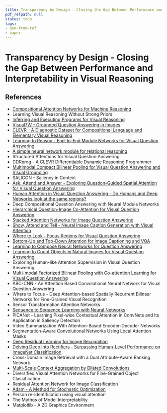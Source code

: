 ```yaml
---
title: Transparency by Design - Closing the Gap Between Performance and Interpretability in Visual Reasoning
pdf_relpath: null
status: todo
tags:
- gen-from-ref
- paper
---
```


# Transparency by Design - Closing the Gap Between Performance and Interpretability in Visual Reasoning

## References

- [Compositional Attention Networks for Machine Reasoning](./compositional-attention-networks-for-machine-reasoning.md)
- Learning Visual Reasoning Without Strong Priors
- [Inferring and Executing Programs for Visual Reasoning](./inferring-and-executing-programs-for-visual-reasoning.md)
- [Visual7W - Grounded Question Answering in Images](./visual7w-grounded-question-answering-in-images.md)
- [CLEVR - A Diagnostic Dataset for Compositional Language and Elementary Visual Reasoning](./clevr-a-diagnostic-dataset-for-compositional-language-and-elementary-visual-reasoning.md)
- [Learning to Reason - End-to-End Module Networks for Visual Question Answering](./learning-to-reason-end-to-end-module-networks-for-visual-question-answering.md)
- [A simple neural network module for relational reasoning](./a-simple-neural-network-module-for-relational-reasoning.md)
- Structured Attentions for Visual Question Answering
- DDRprog - A CLEVR Differentiable Dynamic Reasoning Programmer
- [Multimodal Compact Bilinear Pooling for Visual Question Answering and Visual Grounding](./multimodal-compact-bilinear-pooling-for-visual-question-answering-and-visual-grounding.md)
- SALICON - Saliency in Context
- [Ask, Attend and Answer - Exploring Question-Guided Spatial Attention for Visual Question Answering](./ask-attend-and-answer-exploring-question-guided-spatial-attention-for-visual-question-answering.md)
- [Human Attention in Visual Question Answering - Do Humans and Deep Networks look at the same regions?](./human-attention-in-visual-question-answering-do-humans-and-deep-networks-look-at-the-same-regions.md)
- Deep Compositional Question Answering with Neural Module Networks
- [Hierarchical Question-Image Co-Attention for Visual Question Answering](./hierarchical-question-image-co-attention-for-visual-question-answering.md)
- [Stacked Attention Networks for Image Question Answering](./stacked-attention-networks-for-image-question-answering.md)
- [Show, Attend and Tell - Neural Image Caption Generation with Visual Attention](./show-attend-and-tell-neural-image-caption-generation-with-visual-attention.md)
- [Where to Look - Focus Regions for Visual Question Answering](./where-to-look-focus-regions-for-visual-question-answering.md)
- [Bottom-Up and Top-Down Attention for Image Captioning and VQA](./bottom-up-and-top-down-attention-for-image-captioning-and-vqa.md)
- [Learning to Compose Neural Networks for Question Answering](./learning-to-compose-neural-networks-for-question-answering.md)
- [Learning to Count Objects in Natural Images for Visual Question Answering](./learning-to-count-objects-in-natural-images-for-visual-question-answering.md)
- Exploring Human-like Attention Supervision in Visual Question Answering
- [Multi-modal Factorized Bilinear Pooling with Co-attention Learning for Visual Question Answering](./multi-modal-factorized-bilinear-pooling-with-co-attention-learning-for-visual-question-answering.md)
- ABC-CNN - An Attention Based Convolutional Neural Network for Visual Question Answering
- Where to Focus - Deep Attention-based Spatially Recurrent Bilinear Networks for Fine-Grained Visual Recognition
- Sensor Transformation Attention Networks
- [Sequence to Sequence Learning with Neural Networks](./sequence-to-sequence-learning-with-neural-networks.md)
- PiCANet - Learning Pixel-wise Contextual Attention in ConvNets and Its Application in Saliency Detection
- Video Summarization With Attention-Based Encoder-Decoder Networks
- Segmentation-Aware Convolutional Networks Using Local Attention Masks
- [Deep Residual Learning for Image Recognition](./deep-residual-learning-for-image-recognition.md)
- [Delving Deep into Rectifiers - Surpassing Human-Level Performance on ImageNet Classification](./delving-deep-into-rectifiers-surpassing-human-level-performance-on-imagenet-classification.md)
- Cross-Domain Image Retrieval with a Dual Attribute-Aware Ranking Network
- [Multi-Scale Context Aggregation by Dilated Convolutions](./multi-scale-context-aggregation-by-dilated-convolutions.md)
- Diversified Visual Attention Networks for Fine-Grained Object Classification
- Residual Attention Network for Image Classification
- [Adam - A Method for Stochastic Optimization](./adam-a-method-for-stochastic-optimization.md)
- Person re-identification using visual attention
- The Mythos of Model Interpretability
- Matplotlib - A 2D Graphics Environment
